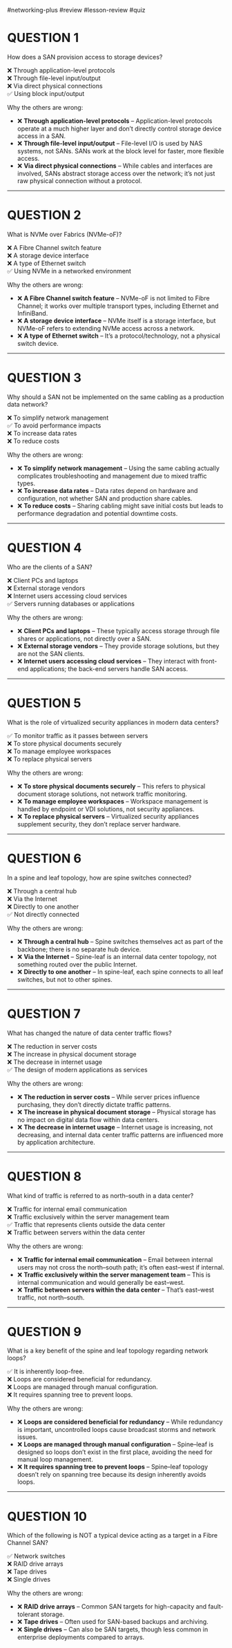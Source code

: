 #networking-plus #review #lesson-review #quiz 

# QUESTION 1
How does a SAN provision access to storage devices?

❌ Through application-level protocols  
❌ Through file-level input/output  
❌ Via direct physical connections  
✅ Using block input/output  

Why the others are wrong:
- ❌ **Through application-level protocols** – Application-level protocols operate at a much higher layer and don’t directly control storage device access in a SAN.
- ❌ **Through file-level input/output** – File-level I/O is used by NAS systems, not SANs. SANs work at the block level for faster, more flexible access.
- ❌ **Via direct physical connections** – While cables and interfaces are involved, SANs abstract storage access over the network; it’s not just raw physical connection without a protocol.
---
# QUESTION 2
What is NVMe over Fabrics (NVMe-oF)?

❌ A Fibre Channel switch feature  
❌ A storage device interface  
❌ A type of Ethernet switch  
✅ Using NVMe in a networked environment  

Why the others are wrong:
- ❌ **A Fibre Channel switch feature** – NVMe-oF is not limited to Fibre Channel; it works over multiple transport types, including Ethernet and InfiniBand.
- ❌ **A storage device interface** – NVMe itself is a storage interface, but NVMe-oF refers to extending NVMe access across a network.
- ❌ **A type of Ethernet switch** – It’s a protocol/technology, not a physical switch device.
---
# QUESTION 3
Why should a SAN not be implemented on the same cabling as a production data network?

❌ To simplify network management  
✅ To avoid performance impacts  
❌ To increase data rates  
❌ To reduce costs  

Why the others are wrong:
- ❌ **To simplify network management** – Using the same cabling actually complicates troubleshooting and management due to mixed traffic types.
- ❌ **To increase data rates** – Data rates depend on hardware and configuration, not whether SAN and production share cables.
- ❌ **To reduce costs** – Sharing cabling might save initial costs but leads to performance degradation and potential downtime costs.
---
# QUESTION 4
Who are the clients of a SAN?

❌ Client PCs and laptops  
❌ External storage vendors  
❌ Internet users accessing cloud services  
✅ Servers running databases or applications  

Why the others are wrong:
- ❌ **Client PCs and laptops** – These typically access storage through file shares or applications, not directly over a SAN.
- ❌ **External storage vendors** – They provide storage solutions, but they are not the SAN clients.
- ❌ **Internet users accessing cloud services** – They interact with front-end applications; the back-end servers handle SAN access.
---
# QUESTION 5
What is the role of virtualized security appliances in modern data centers?

✅ To monitor traffic as it passes between servers  
❌ To store physical documents securely  
❌ To manage employee workspaces  
❌ To replace physical servers  

Why the others are wrong:
- ❌ **To store physical documents securely** – This refers to physical document storage solutions, not network traffic monitoring.
- ❌ **To manage employee workspaces** – Workspace management is handled by endpoint or VDI solutions, not security appliances.
- ❌ **To replace physical servers** – Virtualized security appliances supplement security, they don’t replace server hardware.
---
# QUESTION 6
In a spine and leaf topology, how are spine switches connected?

❌ Through a central hub  
❌ Via the Internet  
❌ Directly to one another  
✅ Not directly connected  

Why the others are wrong:
- ❌ **Through a central hub** – Spine switches themselves act as part of the backbone; there is no separate hub device.
- ❌ **Via the Internet** – Spine-leaf is an internal data center topology, not something routed over the public Internet.
- ❌ **Directly to one another** – In spine-leaf, each spine connects to all leaf switches, but not to other spines.
---
# QUESTION 7
What has changed the nature of data center traffic flows?

❌ The reduction in server costs  
❌ The increase in physical document storage  
❌ The decrease in internet usage  
✅ The design of modern applications as services  

Why the others are wrong:
- ❌ **The reduction in server costs** – While server prices influence purchasing, they don’t directly dictate traffic patterns.
- ❌ **The increase in physical document storage** – Physical storage has no impact on digital data flow within data centers.
- ❌ **The decrease in internet usage** – Internet usage is increasing, not decreasing, and internal data center traffic patterns are influenced more by application architecture.
---
# QUESTION 8
What kind of traffic is referred to as north–south in a data center?

❌ Traffic for internal email communication  
❌ Traffic exclusively within the server management team  
✅ Traffic that represents clients outside the data center  
❌ Traffic between servers within the data center  

Why the others are wrong:
- ❌ **Traffic for internal email communication** – Email between internal users may not cross the north–south path; it’s often east–west if internal.
- ❌ **Traffic exclusively within the server management team** – This is internal communication and would generally be east–west.
- ❌ **Traffic between servers within the data center** – That’s east–west traffic, not north–south.
---
# QUESTION 9
What is a key benefit of the spine and leaf topology regarding network loops?

✅ It is inherently loop-free.  
❌ Loops are considered beneficial for redundancy.  
❌ Loops are managed through manual configuration.  
❌ It requires spanning tree to prevent loops.  

Why the others are wrong:
- ❌ **Loops are considered beneficial for redundancy** – While redundancy is important, uncontrolled loops cause broadcast storms and network issues.
- ❌ **Loops are managed through manual configuration** – Spine–leaf is designed so loops don’t exist in the first place, avoiding the need for manual loop management.
- ❌ **It requires spanning tree to prevent loops** – Spine–leaf topology doesn’t rely on spanning tree because its design inherently avoids loops.
---
# QUESTION 10
Which of the following is NOT a typical device acting as a target in a Fibre Channel SAN?

✅ Network switches  
❌ RAID drive arrays  
❌ Tape drives  
❌ Single drives  

Why the others are wrong:
- ❌ **RAID drive arrays** – Common SAN targets for high-capacity and fault-tolerant storage.
- ❌ **Tape drives** – Often used for SAN-based backups and archiving.
- ❌ **Single drives** – Can also be SAN targets, though less common in enterprise deployments compared to arrays.
